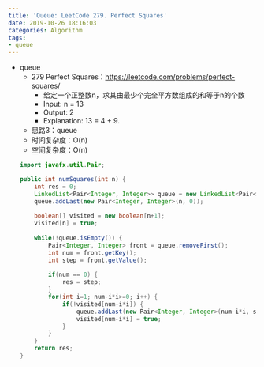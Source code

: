 ```yaml
---
title: 'Queue: LeetCode 279. Perfect Squares'
date: 2019-10-26 18:16:03
categories: Algorithm
tags: 
- queue
---
```

- queue
    - 279 Perfect Squares：https://leetcode.com/problems/perfect-squares/
        - 给定一个正整数n，求其由最少个完全平方数组成的和等于n的个数
        - Input: n = 13
        - Output: 2
        - Explanation: 13 = 4 + 9.
        <!-- more -->
    - 思路3：queue
    - 时间复杂度：O(n)
    - 空间复杂度：O(n)
    ```java
    import javafx.util.Pair;

    public int numSquares(int n) {
        int res = 0;
        LinkedList<Pair<Integer, Integer>> queue = new LinkedList<Pair<Integer, Integer>>();
        queue.addLast(new Pair<Integer, Integer>(n, 0));
        
        boolean[] visited = new boolean[n+1];
        visited[n] = true;
        
        while(!queue.isEmpty()) {
            Pair<Integer, Integer> front = queue.removeFirst();
            int num = front.getKey();
            int step = front.getValue();
            
            if(num == 0) {
                res = step;
            }
            for(int i=1; num-i*i>=0; i++) {
                if(!visited[num-i*i]) {
                    queue.addLast(new Pair<Integer, Integer>(num-i*i, step+1));
                    visited[num-i*i] = true;
                }
            }
        }
        return res;
    }
    ```